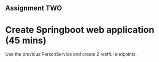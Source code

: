 Assignment TWO
-

Create Springboot web application (45 mins)
=

Use the previous PersonService and create 2 restful endpoints.
